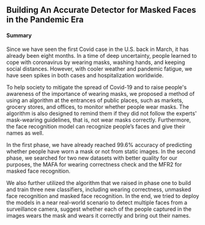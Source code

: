 ## Building An Accurate Detector for Masked Faces in the Pandemic Era

#### Summary
Since we have seen the first Covid case in the U.S. back in March, it has already been eight months. In a time of deep uncertainty, people learned to cope with coronavirus by wearing masks, washing hands, and keeping social distances. However, with cooler weather and pandemic fatigue, we have seen spikes in both cases and hospitalization worldwide.

To help society to mitigate the spread of Covid-19 and to raise people's awareness of the importance of wearing masks, we proposed a method of using an algorithm at the entrances of public places, such as markets, grocery stores, and offices, to monitor whether people wear masks. The algorithm is also designed to remind them if they did not follow the experts' mask-wearing guidelines, that is, not wear masks correctly. Furthermore, the face recognition model can recognize people’s faces and give their names as well.

In the first phase, we have already reached 99.6% accuracy of predicting whether people have worn a mask or not from static images. In the second phase, we searched for two new datasets with better quality for our purposes, the MAFA for wearing correctness check and the MFR2 for masked face recognition.

We also further utilized the algorithm that we raised in phase one to build and train three new classifiers, including wearing correctness, unmasked face recognition and masked face recognition. In the end, we tried to deploy the models in a near real-world scenario to detect multiple faces from a surveillance camera, suggest whether each of the people captured in the images wears the mask and wears it correctly and bring out their names.
